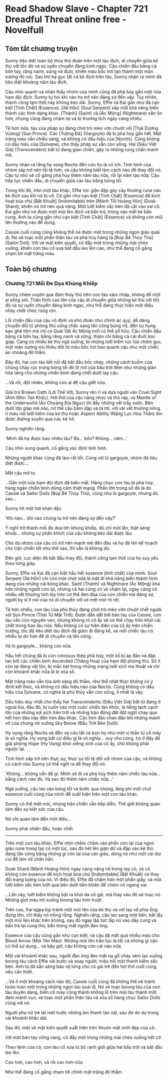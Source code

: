 # Read Shadow Slave - Chapter 721 Dreadful Threat online free - Novelfull

## Tóm tắt chương truyện

Sunny tiêu diệt toàn bộ thủy thủ đoàn trên một tàu địch, di chuyển giữa kẻ thù với tốc độ và sự uyển chuyển đáng kinh ngạc. Cậu chiến đấu bằng cả bốn tay, răng nanh, sừng và đuôi, khiến máu bốc hơi tạo thành một màn sương đỏ rực. Sau khi hạ gục tất cả kẻ địch trên tàu, Sunny nhận ra mình đã tiêu diệt khoảng năm tàu địch.

Cậu nhìn quanh và nhận thấy nhóm của mình cũng đã phá hủy gần một nửa hạm đội địch. Sunny tự hỏi khi nào họ trở nên đáng sợ đến vậy. Tuy nhiên, thành công tạm thời này không kéo dài. Sunny, Effie và Kai gần như đã cạn kiệt [Tinh Chất] (Essence). [Xà Hồn] (Soul Serpent) sắp mất khả năng biến thành các hình dạng khác. [Thánh] (Saint) và [Ác Mộng] (Nightmare) vẫn ổn hơn, nhưng cũng đang chậm lại và bị thương tích ngày càng nhiều.

Tệ hơn nữa, tàu của pháp sư đang chơi trò mèo vờn chuột với [Thái Dương Vương] (Sun Prince). Các [Tượng Đá] (Gargoyle) đã bị phá hủy gần hết. Mặt trăng máu vẫn chiếu sáng, và không có dấu hiệu của [Noctis]. Cũng không có dấu hiệu của [Solvane], cho thấy pháp sư vẫn còn sống. Hai [Siêu Việt Giả] (Transcendent) bất tử đang giao chiến, gây ra những rung chấn mạnh mẽ.

Sunny nhận ra rằng hy vọng Noctis đến cứu họ là vô ích. Tình hình của nhóm sắp trở nên tồi tệ hơn, và cậu không biết làm cách nào để thay đổi nó. Cậu tự nhủ sẽ cố gắng phá hủy thêm năm tàu nữa, rồi lại năm tàu nữa. Cậu tiếp tục chiến đấu, di chuyển giữa các tàu bằng bóng tối.

Trong khi đó, trên một tàu khác, Effie tức giận đập gãy cây thương rune vào kẻ địch sau khi nó bị vỡ. Cô gần như cạn kiệt [Tinh Chất] (Essence) để kích hoạt bùa chú [Bất Khuất] (Indomitable) trên [Mảnh Tối Hoàng Hôn] (Dusk Shard), khiến nó trở nên quá nặng. Một lưỡi kiếm sắc bén đã cắt vào vai cô. Kai gần như né được một mũi tên địch và bắn trả, trúng vào mắt kẻ bắn cung. Anh ta cũng gần như cạn kiệt [Tinh Chất] (Essence) và không còn mũi tên thường nào để dùng.

Cassie cuối cùng cũng không thể né được một trong những ngọn giáo quái dị. Nó xé toạc một phần thân tàu và phá hủy hàng tá [Búp Bê Thủy Thủ] (Sailor Doll). Với vẻ mặt kiên quyết, cô đẩy một trong những mái chèo xuống, khiến con tàu cổ xưa bắt đầu leo lên cao, như thể đang cố gắng chạm tới mặt trăng máu.

## Toàn bộ chương

### Chương 721 Mối Đe Dọa Khủng Khiếp

Sunny chém xuyên qua đám thủy thủ trên con tàu xâm nhập, không để một ai sống sót. Thân hình cao lớn của cậu di chuyển giữa những kẻ thù với tốc độ và sự uyển chuyển đáng kinh ngạc, như thể đang thực hiện một điệu nhảy chết chóc rùng rợn.

Lối chiến đấu của cậu vô định và khó đoán như chính ác quỷ, dễ dàng chuyển đổi từ phòng thủ vững chắc sang tấn công bùng nổ, đến sự hung bạo ghê tởm mà chỉ có Quái Vật Ác Mộng mới có thể sở hữu. Cậu chiến đấu bằng cả bốn tay, bằng răng nanh và sừng, thậm chí bằng cả cái đuôi bọc giáp. Càng có nhiều kẻ thù ngã xuống, bị những lưỡi kiếm rực lửa chém gục, một màn sương mù thiêu đốt từ máu bốc hơi bao quanh cậu như một chiếc áo choàng đỏ thẫm.

Đây đó, hai con tàu kết nối đã bắt đầu bốc cháy, những cánh buồm của chúng cháy rực trong bóng tối đỏ lờ mờ của bầu trời đêm như những giàn hỏa táng cho những chiến binh đang chết dưới tay cậu.

…Và rồi, đột nhiên, không còn ai để cậu giết nữa.

Giải trừ Broken Oath (Lời Thề Vỡ), Sunny rên rỉ và dựa người vào Cruel Sight (Ánh Nhìn Tàn Khốc). Hơi thở của cậu nặng nhọc và thô ráp, và Mantle of the Underworld (Áo Choàng Địa Ngục) thì đầy những vết trầy xước. Bên dưới lớp giáp mã não, cơ thể cậu bầm dập và tả tơi, với vài vết thương nông rỉ máu nơi lưỡi kiếm của kẻ thù hoặc Aspect Ability (Năng Lực Hóa Thần) tìm được đường xuyên qua các kẽ hở.

Sunny nghiến răng.

'Mình đã hạ được bao nhiêu tàu? Ba… bốn? Không… năm…'

Cậu nhìn xung quanh, cố gắng xác định tình hình.

Những người khác cũng đã làm rất tốt. Cùng với lũ gargoyle, nhóm đã tiêu diệt được…

Mắt cậu mở to.

…Gần một nửa hạm đội địch đã biến mất. Hàng chục con tàu bị phá hủy, hàng ngàn chiến binh dũng cảm thiệt mạng. Phần lớn trong số đó là do Cassie và Sailor Dolls (Búp Bê Thủy Thủ), cũng như lũ gargoyle, nhưng dù sao…

Sunny hít một hơi khàn đặc.

'Khi nào… khi nào chúng ta trở nên đáng sợ đến vậy?'

Ý nghĩ trở thành mối đe dọa lớn khủng khiếp, dù chỉ một lần, thật sảng khoái… nhưng sự phấn khích của cậu không kéo dài được lâu.

Cho dù nhóm của cậu có trở nên mạnh mẽ đến đâu và họ đã lên kế hoạch cho trận chiến tốt như thế nào, thì vẫn là không đủ.

Đến giờ, cục diện đã bắt đầu thay đổi, thành công tạm thời của họ suy yếu theo từng giây.

Sunny, Effie và Kai đã cạn kiệt hầu hết essence (tinh chất) của mình. Soul Serpent (Xà Hồn) chỉ còn một chút nữa là mất đi khả năng biến thành hình dạng của những cái bóng khác. Saint (Thánh) và Nightmare (Ác Mộng) khá hơn những người còn lại, nhưng cả hai cũng có vẻ chậm lại, ngày càng có nhiều vết thương tích lũy trên cơ thể đen đúa của con chiến mã đáng sợ, người kỵ sĩ ít nói của nó di chuyển với vẻ mệt mỏi rõ rệt.

Tệ hơn nhiều, con tàu của phù thủy đang chơi trò mèo vờn chuột chết người với Sun Prince (Thái Tử Mặt Trời). Được dẫn dắt bởi bàn tay của Cassie, con tàu vẫn còn nguyên vẹn, nhưng không rõ cô ấy sẽ có thể chạy trốn khỏi cái chết trong bao lâu nữa. Nếu không có sự hiện diện của cô ấy trên chiến trường, tốc độ tiêu diệt tàu địch đã giảm đi đáng kể, và mỗi chiếc tàu có nhiều tự do hơn để di chuyển và tấn công.

Và lũ gargoyle… không còn nữa.

Hầu hết chúng đã bị con colossus thép phá hủy, một số bị áp đảo và đập tan bởi các chiến binh Ascended (Thăng Hoa) của hạm đội phòng thủ. Số ít còn lại đang vật lộn, bị mắc kẹt trong những mạng lưới xích ma thuật và chỉ còn khoảnh khắc nữa là bị xóa sổ.

Mặt trăng máu vẫn tỏa ánh sáng đỏ thẫm, như thể nhật thực không có ý định kết thúc, và không có dấu hiệu nào của Noctis. Cũng không có dấu hiệu của Solvane, có nghĩa là phù thủy vẫn còn sống, ít nhất là vậy.

Dấu hiệu duy nhất cho thấy hai Transcendents (Siêu Việt Giả) bất tử đang ở ngoài kia, đâu đó, bị cuốn vào một cuộc chiến tàn khốc, là tiếng lạch cạch lớn của những sợi xích trên trời và những trận động đất đột ngột chạy qua hết hòn đảo này đến hòn đảo khác. Các hòn đảo chao đảo khi những mảnh vỡ của chúng rơi xuống Sky Below (Bầu Trời Bên Dưới).

Hy vọng rằng Noctis sẽ đến và cứu tất cả bọn họ như một vị thần từ cỗ máy là vô nghĩa. Hy vọng bất cứ điều gì là vô nghĩa… suy cho cùng, họ ở đây để giải phóng Hope (Hy Vọng) khỏi xiềng xích của cô ấy, chứ không phải ngược lại.

Tình hình sắp trở nên thực sự, thực sự tồi tệ đối với nhóm của cậu, và không có cách nào Sunny có thể nghĩ ra để thay đổi nó.

'Không… không vấn đề gì. Mình sẽ đi và phá hủy thêm năm chiếc tàu nữa… bằng cách nào đó. Và sau đó thêm năm chiếc nữa…'

Ngã xuống, cậu lao vào bóng tối và bước qua chúng, lãng phí một chút essence cuối cùng của mình để xuất hiện trên một con tàu khác.

Sunny có thể mệt mỏi, nhưng trận chiến vẫn tiếp diễn. Thế giới không quan tâm đến sự kiệt sức của cậu.

Nó chỉ quan tâm đến một điều…

Sunny phải chiến đấu, hoặc chết.

***

Trên một con tàu khác, Effie nhìn chằm chằm vào phần còn lại của ngọn giáo rune trong tay cô một lúc, sau đó hét lên giận dữ và đập vào kẻ thù đang tấn công bằng những gì còn lại của cán giáo, dùng nó như một cái dùi cui để làm vỡ chân hắn.

Dusk Shard (Mảnh Hoàng Hôn) ngày càng nặng nề trong tay cô, và cô không còn essence để kích hoạt bùa chú [Indomitable] (Bất Khuất) và thay đổi trọng lượng của nó. Vì điều đó, Effie đã chậm hơn một phần giây, và một lưỡi kiếm sắc bén lướt qua bên dưới tấm khiên để chém cô ngang vai.

…Lần này, lưỡi kiếm không bật ra khỏi da cô gái, mà thay vào đó xé toạc nó. Những giọt máu rơi xuống boong tàu trơn trượt.

Trên cao, Kai едва kịp tránh một mũi tên của kẻ thù và với tay về phía ống đựng tên, chỉ thấy nó trống rỗng. Nghiến răng, cậu lao sang một bên, bắt lấy một mũi tên khác trên không, sau đó ngay lập tức lắp nó vào dây cung và bắn trả lại cung thủ, bắn trúng mắt người đàn ông.

Essence của cậu cũng gần như cạn kiệt, và cậu đã mất quá nhiều máu cho Blood Arrow (Mũi Tên Máu). Những mũi tên trần tục là tất cả những gì cậu có thể sử dụng… và bây giờ, cậu không còn cái nào nữa.

Một vài khoảnh khắc sau, người đàn ông đeo mặt nạ gỗ cháy xém lao xuống boong tàu cách Effie vài bước và xoay người, triệu hồi một thanh kiếm sắc bén. Anh ta đã sẵn sàng bảo vệ lưng cho cô gái trẻ đến hơi thở cuối cùng, nếu cần thiết.

…Và ở một khoảng cách nào đó, Cassie cuối cùng đã không thể né tránh hoàn toàn một trong những ngọn lao quái dị. Nó xé toạc boong tàu của con tàu duyên dáng, biến cỗ máy công thành khổng lồ trên mũi tàu thành một đám mảnh vụn, xé toạc một phần thân tàu và xóa sổ hàng chục Sailor Dolls cùng với nó.

Người phụ nữ trẻ tái mét trước những âm thanh tàn sát, sau đó do dự trong vài khoảnh khắc dài.

Sau đó, một vẻ mặt kiên quyết xuất hiện trên khuôn mặt xinh đẹp của cô.

Với một bàn tay vững vàng, cô đẩy một trong những mái chèo xuống hết cỡ.

Theo lệnh của cô, con tàu cổ xưa từ bỏ ranh giới giữa hai bầu trời và bắt đầu leo lên.

Cao hơn, cao hơn, và rồi cao hơn nữa.

Như thể đang cố gắng chạm tới chính mặt trăng đỏ thẫm.